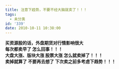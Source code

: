 ```yaml
---
title: 注意下趋势，不要不经大脑就卖了！！！
tags:
  - 未分类
id: '339'
date: 2010-10-11 10:38:00
---
```


**买资源股的话，外盘期货对行情影响很大  
每次都卖早了 怎么回事！！！  
大盘大涨、版块大涨 股票大涨 怎么就卖掉了！！！  
卖掉就算了 不要再去想了 下次卖之前多考虑下趋势！！！**